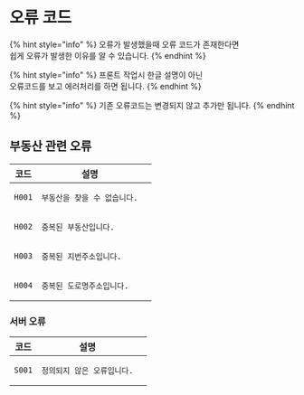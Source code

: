 # 오류 코드

{% hint style="info" %}
오류가 발생했을때 오류 코드가 존재한다면\
쉽게 오류가 발생한 이유를 알 수 있습니다.
{% endhint %}

{% hint style="info" %}
프론트 작업시 한글 설명이 아닌\
오류코드를 보고 에러처리를 하면 됩니다.
{% endhint %}

{% hint style="info" %}
기존 오류코드는 변경되지 않고 추가만 됩니다.
{% endhint %}

## 부동산 관련 오류

<table><thead><tr><th>코드</th><th>설명</th><th data-hidden></th></tr></thead><tbody><tr><td><pre><code>H001
</code></pre></td><td><pre><code>부동산을 찾을 수 없습니다.
</code></pre></td><td></td></tr><tr><td><pre><code>H002
</code></pre></td><td><pre><code>중복된 부동산입니다.
</code></pre></td><td></td></tr><tr><td><pre><code>H003
</code></pre></td><td><pre><code>중복된 지번주소입니다.
</code></pre></td><td></td></tr><tr><td><pre><code>H004
</code></pre></td><td><pre><code>중복된 도로명주소입니다.
</code></pre></td><td></td></tr></tbody></table>

### 서버 오류

<table><thead><tr><th>코드</th><th>설명</th><th data-hidden></th></tr></thead><tbody><tr><td><pre><code>S001
</code></pre></td><td><pre><code>정의되지 않은 오류입니다.
</code></pre></td><td></td></tr></tbody></table>
